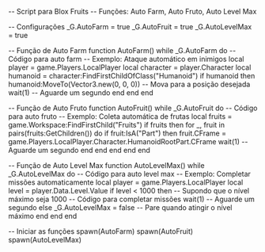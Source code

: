 -- Script para Blox Fruits
-- Funções: Auto Farm, Auto Fruto, Auto Level Max

-- Configurações
_G.AutoFarm = true
_G.AutoFruit = true
_G.AutoLevelMax = true

-- Função de Auto Farm
function AutoFarm()
    while _G.AutoFarm do
        -- Código para auto farm
        -- Exemplo: Ataque automático em inimigos
        local player = game.Players.LocalPlayer
        local character = player.Character
        local humanoid = character:FindFirstChildOfClass("Humanoid")
        if humanoid then
            humanoid:MoveTo(Vector3.new(0, 0, 0)) -- Mova para a posição desejada
            wait(1) -- Aguarde um segundo
        end
    end
end

-- Função de Auto Fruto
function AutoFruit()
    while _G.AutoFruit do
        -- Código para auto fruto
        -- Exemplo: Coleta automática de frutas
        local fruits = game.Workspace:FindFirstChild("Fruits")
        if fruits then
            for _, fruit in pairs(fruits:GetChildren()) do
                if fruit:IsA("Part") then
                    fruit.CFrame = game.Players.LocalPlayer.Character.HumanoidRootPart.CFrame
                    wait(1) -- Aguarde um segundo
                end
            end
        end
    end
end

-- Função de Auto Level Max
function AutoLevelMax()
    while _G.AutoLevelMax do
        -- Código para auto level max
        -- Exemplo: Completar missões automaticamente
        local player = game.Players.LocalPlayer
        local level = player.Data.Level.Value
        if level < 1000 then -- Supondo que o nível máximo seja 1000
            -- Código para completar missões
            wait(1) -- Aguarde um segundo
        else
            _G.AutoLevelMax = false -- Pare quando atingir o nível máximo
        end
    end
end

-- Iniciar as funções
spawn(AutoFarm)
spawn(AutoFruit)
spawn(AutoLevelMax)
